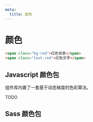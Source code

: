```yaml
---
meta:
  title: 颜色
---
```


# 颜色

```html
<span class="bg-red">红色背景</span>
<span class="text-red">红色文字</span>
```

## Javascript 颜色包

组件库内置了一套基于动态梯度的色彩算法。

TODO

## Sass 颜色包

<palette-saas-colors />